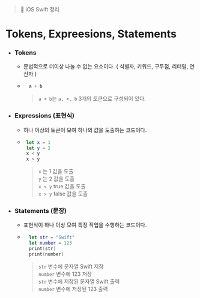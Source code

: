   > 📝 iOS Swift 정리 
  
# Tokens, Expreesions, Statements

- ### Tokens

    - 문법적으로 더이상 나눌 수 없는 요소이다. ( 식별자, 키워드, 구두점, 리터럴, 연산자 )
    
    - ```swift
        a + b
        ```
        
        > `a + b`는 `a, +, b` 3개의 토큰으로 구성되어 있다.

- ### Expressions (표현식)

    - 하나 이상의 토큰이 모여 하나의 값을 도출하는 코드이다.
    
    -  ```swift
        let x = 1
        let y = 2
        x < y
        x > y
        ```
        >  `x` 는 1 값을 도출<br>
        >  `y` 는 2 값을 도출<br> 
        >  `x < y` true 값을 도출<br> 
        >  `x > y` false 값을 도출

- ### Statements (문장)  

    - 표현식이 하나 이상 모여 특정 작업을 수행하는 코드이다.
    
    - ```swift
        let str = "Swift"
        let number = 123
        print(str)
        print(number)
        ```
        > `str` 변수에 문자열 Swift 저장<br>
        > `number` 변수에 123 저장<br>
        > `str` 변수에 저장된 문자열 Swift 출력<br>
        > `number` 변수에 저장된 123 출력
